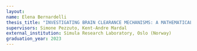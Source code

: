 ```yaml
---
layout:
name: Elena Bernardelli
thesis_title: "INVESTIGATING BRAIN CLEARANCE MECHANISMS: A MATHEMATICAL APPROACH TO DIFFUSION COEFFICIENT AND BOUNDARY CONDITIONS ESTIMATION"
supervisors: Simone Pezzuto, Kent-Andre Mardal
external_institution: Simula Research Laboratory, Oslo (Norway)
graduation_year: 2023
---
```

